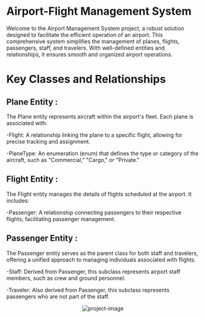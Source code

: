 <h1>Airport-Flight Management System</h1>

<p id="description">Welcome to the Airport Management System project, a robust solution designed to facilitate the efficient operation of an airport. This comprehensive system simplifies the management of planes, flights, passengers, staff, and travelers. With well-defined entities and relationships, it ensures smooth and organized airport operations. </p>

<h1>Key Classes and Relationships</h1>

<h2>Plane Entity :</h2>

<p id="description">The Plane entity represents aircraft within the airport's fleet. Each plane is associated with:

 -Flight: A relationship linking the plane to a specific flight, allowing for precise tracking and assignment.

 -PlaneType: An enumeration (enum) that defines the type or category of the aircraft, such as "Commercial," "Cargo," or "Private."</p>

 <h2>Flight Entity :</h2>
 
<p id="description">The Flight entity manages the details of flights scheduled at the airport. It includes:

 -Passenger: A relationship connecting passengers to their respective flights, facilitating passenger management.</p>

  <h2>Passenger Entity :</h2>
  <p id="description">The Passenger entity serves as the parent class for both staff and travelers, offering a unified approach to managing individuals associated with flights.

 -Staff: Derived from Passenger, this subclass represents airport staff members, such as crew and ground personnel.

 -Traveler: Also derived from Passenger, this subclass represents passengers who are not part of the staff.</p>

 <p align="center"><img src="https://i.postimg.cc/NMsWXfC0/image-2023-09-16-161704034.png" alt="project-image"></p>



